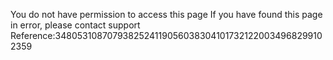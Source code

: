 You do not have permission to access this page If you have found this page in error, please contact support Reference:34805310870793825241190560383041017321220034968299102359